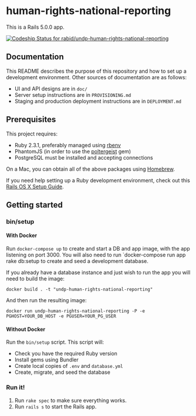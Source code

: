 # human-rights-national-reporting

This is a Rails 5.0.0 app.

[ ![Codeship Status for rabid/undp-human-rights-national-reporting](https://codeship.com/projects/0278cdb0-2525-0134-bb7e-0e3391f87f23/status?branch=master)](https://codeship.com/projects/161691)

## Documentation

This README describes the purpose of this repository and how to set up a development environment. Other sources of documentation are as follows:

* UI and API designs are in `doc/`
* Server setup instructions are in `PROVISIONING.md`
* Staging and production deployment instructions are in `DEPLOYMENT.md`

## Prerequisites

This project requires:

* Ruby 2.3.1, preferably managed using [rbenv][]
* PhantomJS (in order to use the [poltergeist][] gem)
* PostgreSQL must be installed and accepting connections

On a Mac, you can obtain all of the above packages using [Homebrew][].

If you need help setting up a Ruby development environment, check out this [Rails OS X Setup Guide](https://mattbrictson.com/rails-osx-setup-guide).

## Getting started

### bin/setup

#### With Docker

Run `docker-compose up` to create and start a DB and app image, with the app listening on port 3000. You will also need to run `docker-compose run app rake db:setup to create and seed a development database.

If you already have a database instance and just wish to run the app you will need to build the image:

`docker build . -t "undp-human-rights-national-reporting"`

And then run the resulting image:

`docker run undp-human-rights-national-reporting -P -e PGHOST=YOUR_DB_HOST -e PGUSER=YOUR_PG_USER`

#### Without Docker

Run the `bin/setup` script. This script will:

* Check you have the required Ruby version
* Install gems using Bundler
* Create local copies of `.env` and `database.yml`
* Create, migrate, and seed the database

### Run it!

1. Run `rake spec` to make sure everything works.
2. Run `rails s` to start the Rails app.

[rbenv]:https://github.com/sstephenson/rbenv
[poltergeist]:https://github.com/teampoltergeist/poltergeist
[Homebrew]:http://brew.sh
